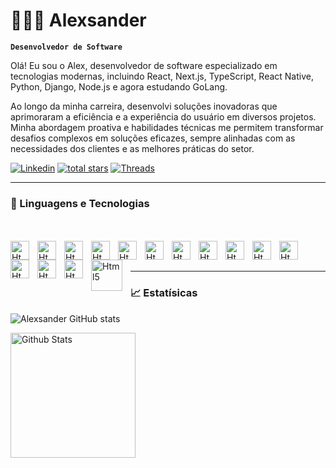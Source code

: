 # 👨🏾‍💻 Alexsander

**`Desenvolvedor de Software`**

Olá! Eu sou o Alex, desenvolvedor de software especializado em tecnologias modernas, incluindo React, Next.js, TypeScript, React Native, Python, Django, Node.js e agora estudando GoLang.

Ao longo da minha carreira, desenvolvi soluções inovadoras que aprimoraram a eficiência e a experiência do usuário em diversos projetos. Minha abordagem proativa e habilidades técnicas me permitem transformar desafios complexos em soluções eficazes, sempre alinhadas com as necessidades dos clientes e as melhores práticas do setor.

   <p align="left">
      <a href="https://www.linkedin.com/in/avt-elles/">
         <img alt="Linkedin" title="Follow me on linkedin" src="https://img.shields.io/badge/LinkedIn-0077B5?style=for-the-badge&logo=linkedin&logoColor=white"/></a> 
       <a href="mailto:alevtelles@gmail.com" target="blank">
         <img alt="total stars" title="Total stars on GitHub" src="https://img.shields.io/badge/Gmail-D14836?style=for-the-badge&logo=gmail&logoColor=white"/></a>
      <a href="https://www.threads.net/@oh_valente_">
         <img alt="Threads" title="Follow me on Threads" src="https://img.shields.io/badge/Threads-000000?style=for-the-badge&logo=Threads&logoColor=white"/></a>
     
   </p>

---

### 🚀 Linguagens e Tecnologias

<br/>
<br/>
<div style="flex flex-row justify-between align-items-center">

<img align="left" alt="Html5" title="Html5" width="30px" heigth="30px" style="padding-right: 10px" src="https://cdn.jsdelivr.net/gh/devicons/devicon@latest/icons/html5/html5-original.svg" />
<img  align="left" alt="Html5" title="Html5" width="30px" heigth="30px" style="padding-right: 10px" src="https://cdn.jsdelivr.net/gh/devicons/devicon@latest/icons/css3/css3-original.svg" />
<img  align="left" alt="Html5" title="Html5" width="30px" heigth="30px" style="padding-right: 10px"  src="https://cdn.jsdelivr.net/gh/devicons/devicon@latest/icons/javascript/javascript-original.svg" />

<img align="left" alt="Html5" title="Html5" width="30px" heigth="30px" style="padding-right: 10px" src="https://cdn.jsdelivr.net/gh/devicons/devicon@latest/icons/typescript/typescript-original.svg" />

<img align="left" alt="Html5" title="Html5" width="30px" heigth="30px" style="padding-right: 10px" src="https://cdn.jsdelivr.net/gh/devicons/devicon@latest/icons/react/react-original.svg" />

<img align="left" alt="Html5" title="Html5" width="30px" heigth="30px" style="padding-right: 10px" src="https://cdn.jsdelivr.net/gh/devicons/devicon@latest/icons/nextjs/nextjs-original.svg" />

<img align="left" alt="Html5" title="Html5" width="30px" heigth="30px" style="padding-right: 10px" src="https://cdn.jsdelivr.net/gh/devicons/devicon@latest/icons/nodejs/nodejs-original.svg" />


<img align="left" alt="Html5" title="Html5" width="30px" heigth="30px" style="padding-right: 10px" src="https://cdn.jsdelivr.net/gh/devicons/devicon@latest/icons/django/django-plain.svg" />


<img align="left" alt="Html5" title="Html5" width="30px" heigth="30px" style="padding-right: 10px" src="https://cdn.jsdelivr.net/gh/devicons/devicon@latest/icons/go/go-original.svg" />

<img align="left" alt="Html5" title="Html5" width="30px" heigth="30px" style="padding-right: 10px" src="https://cdn.jsdelivr.net/gh/devicons/devicon@latest/icons/mongodb/mongodb-original.svg" />

<img align="left" alt="Html5" title="Html5" width="30px" heigth="30px" style="padding-right: 10px" src="https://cdn.jsdelivr.net/gh/devicons/devicon@latest/icons/postgresql/postgresql-original.svg" />

<img align="left" alt="Html5" title="Html5" width="30px" heigth="30px" style="padding-right: 10px" src="https://cdn.jsdelivr.net/gh/devicons/devicon@latest/icons/azure/azure-original.svg" />

<img align="left" alt="Html5" title="Html5" width="30px" heigth="30px" style="padding-right: 10px" src="https://cdn.jsdelivr.net/gh/devicons/devicon@latest/icons/amazonwebservices/amazonwebservices-original-wordmark.svg" />

<img align="left" alt="Html5" title="Html5" width="30px" heigth="30px" style="padding-right: 10px" src="https://cdn.jsdelivr.net/gh/devicons/devicon@latest/icons/github/github-original.svg" />

<img align="left" alt="Html5" title="Html5" width="50px" style="padding-right: 10px" src="https://cdn.jsdelivr.net/gh/devicons/devicon@latest/icons/jira/jira-original.svg" />

</div>

<br>
<br>

---



### 📈 Estatísicas

![Alexsander GitHub stats](https://github-readme-stats.vercel.app/api?username=alevtelles&show_icons=true&theme=radical)

<img align="left" alt="Github Stats"  height="200px" style="padding-right: 10px" src="https://github-readme-stats.vercel.app/api/top-langs/?username=alevtelles&theme=radical&layout=compact&custom_title=Tecnologias&langs_count=9" />
